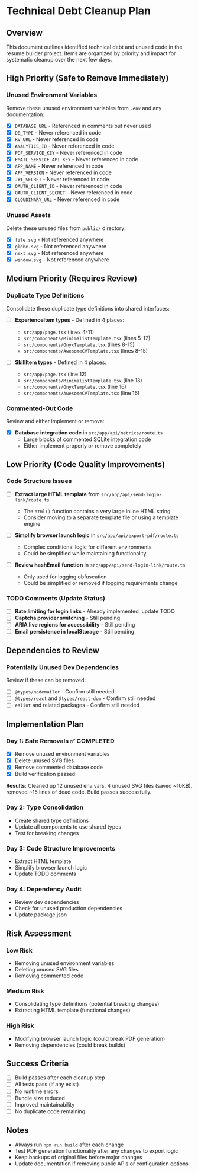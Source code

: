 # Technical Debt Cleanup Plan

## Overview
This document outlines identified technical debt and unused code in the resume builder project. Items are organized by priority and impact for systematic cleanup over the next few days.

## High Priority (Safe to Remove Immediately)

### Unused Environment Variables
Remove these unused environment variables from `.env` and any documentation:

- [x] `DATABASE_URL` - Referenced in comments but never used
- [x] `DB_TYPE` - Never referenced in code
- [x] `KV_URL` - Never referenced in code
- [x] `ANALYTICS_ID` - Never referenced in code
- [x] `PDF_SERVICE_KEY` - Never referenced in code
- [x] `EMAIL_SERVICE_API_KEY` - Never referenced in code
- [x] `APP_NAME` - Never referenced in code
- [x] `APP_VERSION` - Never referenced in code
- [x] `JWT_SECRET` - Never referenced in code
- [x] `OAUTH_CLIENT_ID` - Never referenced in code
- [x] `OAUTH_CLIENT_SECRET` - Never referenced in code
- [x] `CLOUDINARY_URL` - Never referenced in code

### Unused Assets
Delete these unused files from `public/` directory:

- [x] `file.svg` - Not referenced anywhere
- [x] `globe.svg` - Not referenced anywhere
- [x] `next.svg` - Not referenced anywhere
- [x] `window.svg` - Not referenced anywhere

## Medium Priority (Requires Review)

### Duplicate Type Definitions
Consolidate these duplicate type definitions into shared interfaces:

- [ ] **ExperienceItem types** - Defined in 4 places:
  - `src/app/page.tsx` (lines 4-11)
  - `src/components/MinimalistTemplate.tsx` (lines 5-12)
  - `src/components/OnyxTemplate.tsx` (lines 8-15)
  - `src/components/AwesomeCVTemplate.tsx` (lines 8-15)

- [ ] **SkillItem types** - Defined in 4 places:
  - `src/app/page.tsx` (line 12)
  - `src/components/MinimalistTemplate.tsx` (line 13)
  - `src/components/OnyxTemplate.tsx` (line 16)
  - `src/components/AwesomeCVTemplate.tsx` (line 16)

### Commented-Out Code
Review and either implement or remove:

- [x] **Database integration code** in `src/app/api/metrics/route.ts`
  - Large blocks of commented SQLite integration code
  - Either implement properly or remove completely

## Low Priority (Code Quality Improvements)

### Code Structure Issues

- [ ] **Extract large HTML template** from `src/app/api/send-login-link/route.ts`
  - The `html()` function contains a very large inline HTML string
  - Consider moving to a separate template file or using a template engine

- [ ] **Simplify browser launch logic** in `src/app/api/export-pdf/route.ts`
  - Complex conditional logic for different environments
  - Could be simplified while maintaining functionality

- [ ] **Review hashEmail function** in `src/app/api/send-login-link/route.ts`
  - Only used for logging obfuscation
  - Could be simplified or removed if logging requirements change

### TODO Comments (Update Status)

- [ ] **Rate limiting for login links** - Already implemented, update TODO
- [ ] **Captcha provider switching** - Still pending
- [ ] **ARIA live regions for accessibility** - Still pending
- [ ] **Email persistence in localStorage** - Still pending

## Dependencies to Review

### Potentially Unused Dev Dependencies
Review if these can be removed:

- [ ] `@types/nodemailer` - Confirm still needed
- [ ] `@types/react` and `@types/react-dom` - Confirm still needed
- [ ] `eslint` and related packages - Confirm still needed

## Implementation Plan

### Day 1: Safe Removals ✅ COMPLETED
- [x] Remove unused environment variables
- [x] Delete unused SVG files
- [x] Remove commented database code
- [x] Build verification passed

**Results**: Cleaned up 12 unused env vars, 4 unused SVG files (saved ~10KB), removed ~15 lines of dead code. Build passes successfully.

### Day 2: Type Consolidation
- Create shared type definitions
- Update all components to use shared types
- Test for breaking changes

### Day 3: Code Structure Improvements
- Extract HTML template
- Simplify browser launch logic
- Update TODO comments

### Day 4: Dependency Audit
- Review dev dependencies
- Check for unused production dependencies
- Update package.json

## Risk Assessment

### Low Risk
- Removing unused environment variables
- Deleting unused SVG files
- Removing commented code

### Medium Risk
- Consolidating type definitions (potential breaking changes)
- Extracting HTML template (functional changes)

### High Risk
- Modifying browser launch logic (could break PDF generation)
- Removing dependencies (could break builds)

## Success Criteria

- [ ] Build passes after each cleanup step
- [ ] All tests pass (if any exist)
- [ ] No runtime errors
- [ ] Bundle size reduced
- [ ] Improved maintainability
- [ ] No duplicate code remaining

## Notes

- Always run `npm run build` after each change
- Test PDF generation functionality after any changes to export logic
- Keep backups of original files before major changes
- Update documentation if removing public APIs or configuration options